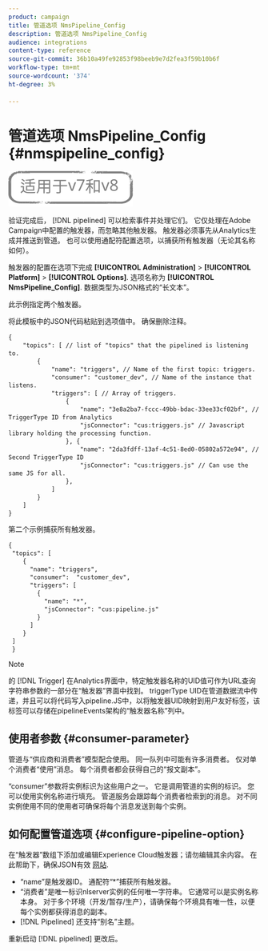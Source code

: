```yaml
---
product: campaign
title: 管道选项 NmsPipeline_Config
description: 管道选项 NmsPipeline_Config
audience: integrations
content-type: reference
source-git-commit: 36b10a49fe92853f98beeb9e7d2fea3f59b10b6f
workflow-type: tm+mt
source-wordcount: '374'
ht-degree: 3%

---
```



# 管道选项 NmsPipeline_Config {#nmspipeline_config}

![](../../assets/common.svg)

验证完成后， [!DNL pipelined] 可以检索事件并处理它们。 它仅处理在Adobe Campaign中配置的触发器，而忽略其他触发器。 触发器必须事先从Analytics生成并推送到管道。
也可以使用通配符配置选项，以捕获所有触发器（无论其名称如何）。

触发器的配置在选项下完成 **[!UICONTROL Administration]** > **[!UICONTROL Platform]** > **[!UICONTROL Options]**. 选项名称为 **[!UICONTROL NmsPipeline_Config]**. 数据类型为JSON格式的“长文本”。

此示例指定两个触发器。

将此模板中的JSON代码粘贴到选项值中。 确保删除注释。

```
{
    "topics": [ // list of "topics" that the pipelined is listening to.
        {
            "name": "triggers", // Name of the first topic: triggers.
            "consumer": "customer_dev", // Name of the instance that listens. 
            "triggers": [ // Array of triggers. 
                {
                    "name": "3e8a2ba7-fccc-49bb-bdac-33ee33cf02bf", // TriggerType ID from Analytics 
                    "jsConnector": "cus:triggers.js" // Javascript library holding the processing function.
                }, {
                    "name": "2da3fdff-13af-4c51-8ed0-05802a572e94", // Second TriggerType ID 
                    "jsConnector": "cus:triggers.js" // Can use the same JS for all.
                },
            ]
        }
    ]
}
```

第二个示例捕获所有触发器。

```
{
 "topics": [
    {
      "name": "triggers",
      "consumer":  "customer_dev",
      "triggers": [
        {
          "name": "*",
          "jsConnector": "cus:pipeline.js"
        }
      ]
    }
 ]
 }
```

>[!NOTE]
>
>的 [!DNL Trigger] 在Analytics界面中，特定触发器名称的UID值可作为URL查询字符串参数的一部分在“触发器”界面中找到。 triggerType UID在管道数据流中传递，并且可以将代码写入pipeline.JS中，以将触发器UID映射到用户友好标签，该标签可以存储在pipelineEvents架构的“触发器名称”列中。

## 使用者参数 {#consumer-parameter}

管道与“供应商和消费者”模型配合使用。 同一队列中可能有许多消费者。 仅对单个消费者“使用”消息。 每个消费者都会获得自己的“报文副本”。

“consumer”参数将实例标识为这些用户之一。 它是调用管道的实例的标识。 您可以使用实例名称进行填充。 管道服务会跟踪每个消费者检索到的消息。 对不同实例使用不同的使用者可确保将每个消息发送到每个实例。

## 如何配置管道选项 {#configure-pipeline-option}

在“触发器”数组下添加或编辑Experience Cloud触发器；请勿编辑其余内容。
在此帮助下，确保JSON有效 [网站](https://jsonlint.com/).

* “name”是触发器ID。 通配符“*”捕获所有触发器。
* “消费者”是唯一标识nlserver实例的任何唯一字符串。 它通常可以是实例名称本身。 对于多个环境（开发/暂存/生产），请确保每个环境具有唯一性，以便每个实例都获得消息的副本。
* [!DNL Pipelined] 还支持“别名”主题。

重新启动 [!DNL pipelined] 更改后。

